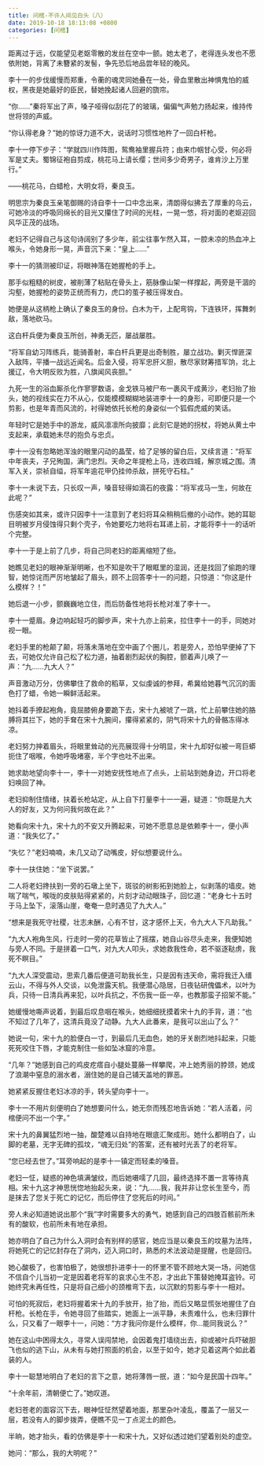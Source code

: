 ```yaml
---
title: 问棺-不许人间见白头（八）
date: 2019-10-18 18:13:08 +0800
categories: [问棺]
---
```


距离过于远，仅能望见老妪零散的发丝在空中一颤。她太老了，老得连头发也不愿依附她，背离了未簪紧的发髻，争先恐后地品尝年轻的晚风。

李十一的步伐缓慢而郑重，令蘅的魂灵同她叠在一处，骨血里散出神惧鬼怕的威权，黑夜是她最好的臣民，替她挽起诸人回避的旒帘。

“你……”秦将军出了声，嗓子哑得似刮花了的玻璃，偏偏气声勉力扬起来，维持传世将领的声威。

“你认得老身？”她的惊讶力道不大，说话时习惯性地杵了一回白杆枪。

李十一停下步子：“学就四川作阵图，鸳鸯袖里握兵符；由来巾帼甘心受，何必将军是丈夫。蜀锦征袍自剪成，桃花马上请长缨；世间多少奇男子，谁肯沙上万里行。”

——桃花马，白蜡枪，大明女将，秦良玉。

明思宗为秦良玉亲笔御赐的诗自李十一口中念出来，清朗得似拂去了厚重的乌云，可她冷淡的呼吸同绵长的目光又攥住了时间的光柱，一晃一悠，将对面的老妪迎回风华正茂的战场。

老妇不记得自己与这句诗阔别了多少年，前尘往事乍然入耳，一腔未凉的热血冲上喉头，令她身形一晃，声音沉下来：“皇上……”

李十一的猜测被印证，将眼神落在她握枪的手上。

那手似粗糙的树皮，被削薄了粘贴在骨头上，筋脉像山架一样撑起，两旁是干涸的沟壑，她握枪的姿势正统而有力，虎口的茧子被压得发白。

她便是从这柄枪上确认了秦良玉的身份。白木为干，上配弯钩，下连铁环，挥舞刺敌，落地砍马。

这白杆兵便为秦良玉所创，神勇无匹，屡战屡胜。

“将军自幼习阵练兵，能骑善射，率白杆兵更是出奇制胜，屡立战功。剿灭悍匪深入敌阵，平播一战远近闻名。后金入侵，将军忠肝义胆，散尽家财筹措军饷，北上援辽，令大明反败为胜，八旗闻风丧胆。”

九死一生的浴血厮杀化作寥寥数语，金戈铁马被尸布一裹风干成黄沙，老妇抬了抬头，她的视线实在力不从心，仅能模模糊糊地装进李十一的身形，可即便只是一个剪影，也是年青而风流的，衬得她依托长枪的身姿似一个狐假虎威的笑话。

年轻时它是她手中的游龙，威风凛凛所向披靡；此刻它是她的拐杖，将她从黄土中支起来，承载她未尽的抱负与忠贞。

李十一没有忽略她浑浊的眼里闪动的晶莹，给了足够的留白后，又续言道：“将军中年丧夫，子兄殉国，满门忠烈。天命之年提枪上马，连收四城，解京城之围。清军入关，崇祯自缢，将军年逾花甲仍挂帅杀敌，拼死守石柱。”

李十一未说下去，只长叹一声，嗓音轻得如滴石的夜露：“将军戎马一生，何故在此呢？”

伤感突如其来，或许只因李十一注意到了老妇将耳朵稍稍后撤的小动作。她的耳聪目明被岁月侵蚀得只剩个壳子，令她要吃力地将右耳递上前，才能将李十一的话听个完整。

李十一于是上前了几步，将自己同老妇的距离缩短了些。

她瞧见老妇的眼神渐渐明晰，也不知是吹干了眼眶里的湿润，还是找回了偷跑的理智，她惊诧而严厉地皱起了眉头，顾不上回答李十一的问题，只惊道：“你这是什么模样？！”

她后退一小步，颤巍巍地立住，而后防备性地将长枪对准了李十一。

李十一蹙眉。身边响起轻巧的脚步声，宋十九亦上前来，拉住李十一的手，同她对视一眼。

老妇手里的枪颠了颠，将落未落地在空中画了个圈儿，若是旁人，恐怕早便掉了下去，可她仅允许自己松了松力道，抽着剧烈起伏的胸腔，颤着声儿唤了一声：“九……九大人？”

声音激动万分，仿佛攀住了救命的稻草，又似虔诚的参拜，希冀给她暮气沉沉的面色打了蜡，令她一瞬鲜活起来。

她抖着手撩起袍角，竟屈膝俯身要跪下去，宋十九被唬了一跳，忙上前攀住她的胳膊将其拦下，她的手耷在宋十九腕间，攥得紧紧的，阴气将宋十九的骨骼冻得冰凉。

老妇努力抻着眉头，将眼里耸动的光亮展现得十分明显，宋十九却好似被一弯巨蟒扼住了咽喉，令她呼吸堵塞，半个字也吐不出来。

她求助地望向李十一，李十一对她安抚性地点了点头，上前站到她身边，开口将老妇唤回了神。

老妇抑制住情绪，扶着长枪站定，从上自下打量李十一一遍，疑道：“你既是九大人的好友，又为何问我何故在此？”

她看向宋十九，宋十九的不安又升腾起来，可她不愿意总是依赖李十一，便小声道：“我失忆了。”

“失忆？”老妇喃喃，未几又动了动嘴皮，好似想要说什么。

李十一扶住她：“坐下说罢。”

二人将老妇搀扶到一旁的石墩上坐下，斑驳的树影拓到她脸上，似剥落的墙皮。她喘了喘气，喉咙的皮肤贴得紧紧的，片刻才动动眼珠子，回忆道：“老身七十五时于马上坠下，滚落山崖，奄奄一息时遇见了九大人。”

“想来是我死守社稷，壮志未酬，心有不甘，这才感怀上天，令九大人下凡助我。”

“九大人袍角生风，行走时一旁的花草皆止了摇摆，她自山谷尽头走来，我便知她与旁人不同。于是拼着一口气，对九大人叩头，求她救我性命，若不驱逐鞑虏，我死不瞑目。”

“九大人深受震动，思索几番后便道可助我长生，只是因有违天命，需将我迁入缙云山，不得与外人交谈，以免泄露天机。我便潜心隐居，日夜钻研傀儡术，以叶为兵，只待一日清兵再来犯，以叶兵抗之，不伤我一臣一卒，也教那蛮子招架不能。”

她缓慢地嘶声说着，到最后叹息咽在喉头，她细细抚摸着宋十九的手背，道：“也不知过了几年了，这清兵竟没了动静。九大人此番来，是我可以出山了么？”

她说一句，宋十九的脸便白一寸，到最后几无血色，她的牙关剧烈地抖起来，只能死死咬住下唇，才能克制住一些如坠冰窟的冷意。

“几年？”她感到自己的鸡皮疙瘩自小腿处蔓藤一样攀爬，冲上她秀丽的脖颈，她成了浪潮中窒息的溺水者，溺住她的是自己铺天盖地的罪恶。

她紧紧反握住老妇冰凉的手，转头望向李十一。

李十一不用片刻便明白了她想要问什么，她无奈而残忍地告诉她：“若人活着，问棺便问不出一个字。”

宋十九的鼻翼猛烈地一抽，酸楚难以自持地在眼底汇聚成形。她什么都明白了，山脚的老墓，无字无碑的孤坟，“魂无归处”的答案，还有被时光丢了的老将军。

“您已经去世了。”耳旁响起的是李十一镇定而轻柔的嗓音。

老妇一怔，疑惑的神色填满皱纹，而后她嗫嚅了几回，最终选择不置一言等待真相。宋十九这才神思恍惚地抬起头来，说：“九……我，我并非让您长生至今，而是抹去了您关于死亡的记忆，而后停住了您死后的时间。”

旁人未必知道她说出那个“我”字时需要多大的勇气，她感到自己的四肢百骸前所未有的酸软，也前所未有地在承担。

她亦明白了自己为什么入洞时会有别样的感官，她应当是以秦良玉的坟墓为法阵，将她死亡的记忆封存在了洞内，迈入洞口时，熟悉的术法波动是提醒，也是回归。

她心酸极了，也害怕极了，她很想扑进李十一的怀里不管不顾地大哭一场，问她信不信自个儿当初一定是因着老将军的哀求心生不忍，才出此下策替她掩耳盗铃。可她终究未再任性，只是将自己细小的颈椎弯下去，以沉默的剪影与李十一相对。

可怕的死寂后，老妇将握着宋十九的手放开，抬了抬，而后又略显慌张地握住了白杆枪。长枪在手，令她寻回了些踏实，她面上一派平静，未责难什么，也未归罪什么，只又看了一眼李十一，问她：“方才我问你是什么模样，你…能同我说么？”

她在这山中困得太久，寻常人误闯禁地，会因着鬼打墙绕出去，抑或被叶兵吓破胆飞也似的逃下山，从未有与她打照面的机会，以至于如今，她才见着这两个如此着装的人。

李十一聪慧地明白了老妇的言下之意，她将薄唇一抿，道：“如今是民国十四年。”

“十余年前，清朝便亡了。”她叹道。

老妇苍老的面容沉下去，眼神怔怔然望着地面，那里杂叶凌乱，覆盖了一层又一层，若没有人的脚步拨弄，便瞧不见一丁点泥土的颜色。

半晌，她才抬头，看的仿佛是李十一和宋十九，又好似透过她们望着别处的虚空。

她问：“那么，我的大明呢？”

